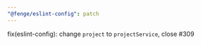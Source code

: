 ```yaml
---
"@fenge/eslint-config": patch
---
```


fix(eslint-config): change `project` to `projectService`, close #309
